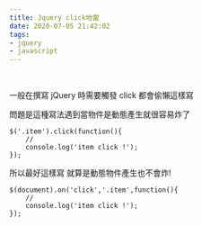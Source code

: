 ```yaml
---
title: Jquery click地雷
date: 2020-07-05 21:42:02
tags:
- jquery
- javascript
---
```

&nbsp;
<!-- more -->
一般在撰寫 jQuery 時需要觸發 click 都會偷懶這樣寫

問題是這種寫法遇到當物件是動態產生就很容易炸了
```
$('.item').click(function(){
    //
    console.log('item click !');
});
```
 所以最好這樣寫 就算是動態物件產生也不會炸!
```
$(document).on('click','.item',function(){
    //
    console.log('item click !');
});
```
